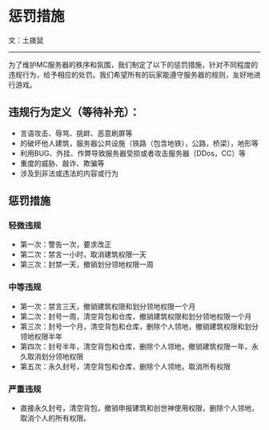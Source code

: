 # 惩罚措施
文：土拨鼠

-----

为了维护MC服务器的秩序和氛围，我们制定了以下的惩罚措施，针对不同程度的违规行为，给予相应的处罚。我们希望所有的玩家能遵守服务器的规则，友好地进行游戏。

## 违规行为定义（等待补充）：

* 言语攻击、辱骂、挑衅、恶意刷屏等
* 的破坏他人建筑，服务器公共设施（铁路（包含地铁），公路，桥梁），地形等
* 利用BUG、外挂、作弊导致服务器受损或者攻击服务器（DDos，CC）等
* 重度的威胁、敲诈、欺骗等
* 涉及到非法或违法的内容或行为

## 惩罚措施
### 轻微违规

* 第一次：警告一次，要求改正
* 第二次：禁言一小时，取消建筑权限一天
* 第三次：封禁一天，撤销划分领地权限一周

### 中等违规

* 第一次：禁言三天，撤销建筑权限和划分领地权限一个月
* 第二次：封号一周，清空背包和仓库，撤销建筑权限和划分领地权限一个月
* 第三次：封号一个月，清空背包和仓库，删除个人领地，撤销建筑权限和划分领地权限半年
* 第四次：封号半年，清空背包和仓库，删除个人领地，撤销建筑权限一年，永久取消划分领地权限
* 第五次：永久封号，清空背包和仓库，删除个人领地，取消所有权限

### 严重违规

* 直接永久封号，清空背包，撤销申报建筑和创世神使用权限，删除个人领地，取消个人的所有权限。